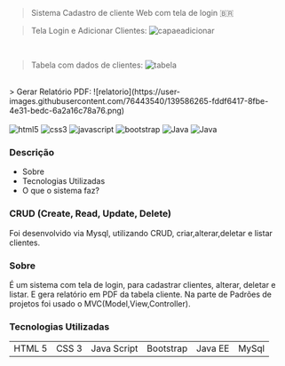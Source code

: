 > Sistema Cadastro de cliente Web com tela de login 🇧🇷

> Tela Login e Adicionar Clientes:
![capaeadicionar](https://user-images.githubusercontent.com/76443540/139586234-c08bd801-d4a8-4e06-9a87-638120c52c7a.png)
<br>

> Tabela com dados de clientes:
![tabela](https://user-images.githubusercontent.com/76443540/139586259-1486468a-1918-4920-9ab2-0478e9707f22.png)
<br>
> Gerar Relatório PDF:
![relatorio](https://user-images.githubusercontent.com/76443540/139586265-fddf6417-8fbe-4e31-bedc-6a2a16c78a76.png)



<div style="display:inline_block"><br/>
  <img align"center" alt="html5" src="https://img.shields.io/badge/HTML5-E34F26?style=for-the-badge&logo=html5&logoColor=white"/>
  <img align"center" alt="css3" src="https://img.shields.io/badge/CSS3-1572B6?style=for-the-badge&logo=css3&logoColor=white"/>
  <img align"center" alt="javascript" src="https://img.shields.io/badge/JavaScript-323330?style=for-the-badge&logo=javascript&logoColor=F7DF1E"/>
  <img align"center" alt="bootstrap" src="https://img.shields.io/badge/Bootstrap-563D7C?style=for-the-badge&logo=bootstrap&logoColor=white"/>
  <img align"center" alt="Java" src="https://img.shields.io/badge/Java-ED8B00?style=for-the-badge&logo=java&logoColor=white"/>
  <img align"center" alt="Java" src="https://img.shields.io/badge/MySQL-00000F?style=for-the-badge&logo=mysql&logoColor=white"/>
</div>


### Descrição

+ Sobre
+ Tecnologias Utilizadas
+ O que o sistema faz?

### CRUD (Create, Read, Update, Delete)

Foi desenvolvido via Mysql, utilizando CRUD, criar,alterar,deletar e listar clientes.

### Sobre
É um sistema com tela de login, para cadastrar clientes, alterar, deletar e listar. E gera relatório em PDF da tabela cliente.
Na parte de Padrões de projetos foi usado o MVC(Model,View,Controller).

### Tecnologias Utilizadas

<table>
  <tr>
    <td>HTML 5</td>
    <td>CSS 3</td>
    <td>Java Script </td>
    <td>Bootstrap </td>
    <td>Java EE </td>
    <td>MySql </td>
    
    
  </tr>


</table>


##
